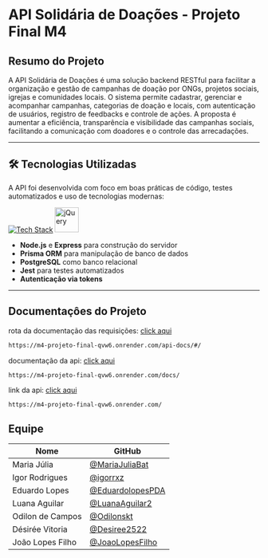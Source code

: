 # API Solidária de Doações - Projeto Final M4

## Resumo do Projeto

A API Solidária de Doações é uma solução backend RESTful para facilitar a organização e gestão de campanhas de doação por ONGs, projetos sociais, igrejas e comunidades locais. O sistema permite cadastrar, gerenciar e acompanhar campanhas, categorias de doação e locais, com autenticação de usuários, registro de feedbacks e controle de ações.
A proposta é aumentar a eficiência, transparência e visibilidade das campanhas sociais, facilitando a comunicação com doadores e o controle das arrecadações. 

---

## 🛠️ Tecnologias Utilizadas

A API foi desenvolvida com foco em boas práticas de código, testes automatizados e uso de tecnologias modernas:

[![Tech Stack](https://skillicons.dev/icons?i=js,nodejs,express,prisma,postgres,jest,npm)](https://skillicons.dev)    <img src="https://techstack-generator.vercel.app/restapi-icon.svg" width="48" height="50" alt="jQuery" />

- **Node.js** e **Express** para construção do servidor
- **Prisma ORM** para manipulação de banco de dados
- **PostgreSQL** como banco relacional
- **Jest** para testes automatizados
- **Autenticação via tokens**

---

## Documentaçôes do Projeto


rota da documentação das requisições: [click aqui](https://m4-projeto-final-qvw6.onrender.com/api-docs/#/)


```bash
https://m4-projeto-final-qvw6.onrender.com/api-docs/#/
```

documentação da api: [click aqui](https://m4-projeto-final-qvw6.onrender.com/docs/)
```
https://m4-projeto-final-qvw6.onrender.com/docs/
```
link da  api: [click aqui](https://m4-projeto-final-qvw6.onrender.com/)
```
https://m4-projeto-final-qvw6.onrender.com/
```
## Equipe

<table>
  <thead>
    <tr>
      <th>Nome</th>
      <th>GitHub</th>
    </tr>
  </thead>
  <tbody>
    <tr>
      <td>Maria Júlia</td>
      <td><a href="https://github.com/MariaJuliaBat" target="_blank">@MariaJuliaBat</a></td>
    </tr>
    <tr>
      <td>Igor Rodrigues</td>
      <td><a href="https://github.com/igorrxz" target="_blank">@igorrxz</a></td>
    </tr>
    <tr>
      <td>Eduardo Lopes</td>
      <td><a href="https://github.com/EduardolopesPDA" target="_blank">@EduardolopesPDA</a></td>
    </tr>
    <tr>
      <td>Luana Aguilar</td>
      <td><a href="https://github.com/LuanaAguilar2" target="_blank">@LuanaAguilar2</a></td>
    </tr>
    <tr>
      <td>Odilon de Campos</td>
      <td><a href="https://github.com/Odilonskt" target="_blank">@Odilonskt</a></td>
    </tr>
    <tr>
      <td>Désirée Vitoria</td>
      <td><a href="https://github.com/Desiree2522" target="_blank">@Desiree2522</a></td>
    </tr>
    <tr>
      <td>João Lopes Filho</td>
      <td><a href="https://github.com/JoaoLopesFilho" target="_blank">@JoaoLopesFilho</a></td>
    </tr>
  </tbody>
</table>

